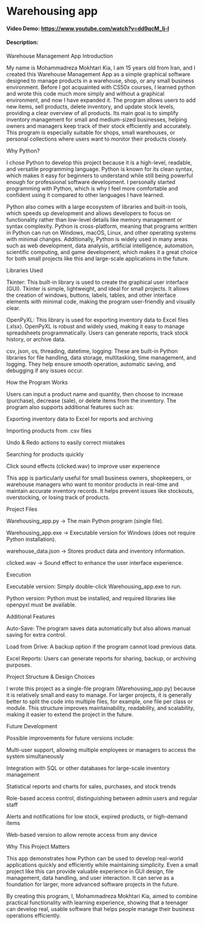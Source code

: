 # Warehousing app
#### Video Demo:  <https://www.youtube.com/watch?v=dd9qcM_Ij-I>
#### Description:

Warehouse Management App
Introduction

My name is Mohammadreza Mokhtari Kia, I am 15 years old from Iran, and I created this Warehouse Management App as a simple graphical software designed to manage products in a warehouse, shop, or any small business environment. Before I got acquainted with CS50x courses, I learned python and wrote this code much more simply and without a graphical environment, and now I have expanded it. The program allows users to add new items, sell products, delete inventory, and update stock levels, providing a clear overview of all products. Its main goal is to simplify inventory management for small and medium-sized businesses, helping owners and managers keep track of their stock efficiently and accurately. This program is especially suitable for shops, small warehouses, or personal collections where users want to monitor their products closely.

Why Python?

I chose Python to develop this project because it is a high-level, readable, and versatile programming language. Python is known for its clean syntax, which makes it easy for beginners to understand while still being powerful enough for professional software development. I personally started programming with Python, which is why I feel more comfortable and confident using it compared to other languages I have learned.

Python also comes with a large ecosystem of libraries and built-in tools, which speeds up development and allows developers to focus on functionality rather than low-level details like memory management or syntax complexity. Python is cross-platform, meaning that programs written in Python can run on Windows, macOS, Linux, and other operating systems with minimal changes. Additionally, Python is widely used in many areas such as web development, data analysis, artificial intelligence, automation, scientific computing, and game development, which makes it a great choice for both small projects like this and large-scale applications in the future.

Libraries Used

Tkinter: This built-in library is used to create the graphical user interface (GUI). Tkinter is simple, lightweight, and ideal for small projects. It allows the creation of windows, buttons, labels, tables, and other interface elements with minimal code, making the program user-friendly and visually clear.

OpenPyXL: This library is used for exporting inventory data to Excel files (.xlsx). OpenPyXL is robust and widely used, making it easy to manage spreadsheets programmatically. Users can generate reports, track stock history, or archive data.

csv, json, os, threading, datetime, logging: These are built-in Python libraries for file handling, data storage, multitasking, time management, and logging. They help ensure smooth operation, automatic saving, and debugging if any issues occur.

How the Program Works

Users can input a product name and quantity, then choose to increase (purchase), decrease (sale), or delete items from the inventory. The program also supports additional features such as:

Exporting inventory data to Excel for reports and archiving

Importing products from .csv files

Undo & Redo actions to easily correct mistakes

Searching for products quickly

Click sound effects (clicked.wav) to improve user experience

This app is particularly useful for small business owners, shopkeepers, or warehouse managers who want to monitor products in real-time and maintain accurate inventory records. It helps prevent issues like stockouts, overstocking, or losing track of products.

Project Files

Warehousing_app.py → The main Python program (single file).

Warehousing_app.exe → Executable version for Windows (does not require Python installation).

warehouse_data.json → Stores product data and inventory information.

clicked.wav → Sound effect to enhance the user interface experience.

Execution

Executable version: Simply double-click Warehousing_app.exe to run.

Python version: Python must be installed, and required libraries like openpyxl must be available.

Additional Features

Auto-Save: The program saves data automatically but also allows manual saving for extra control.

Load from Drive: A backup option if the program cannot load previous data.

Excel Reports: Users can generate reports for sharing, backup, or archiving purposes.

Project Structure & Design Choices

I wrote this project as a single-file program (Warehousing_app.py) because it is relatively small and easy to manage. For larger projects, it is generally better to split the code into multiple files, for example, one file per class or module. This structure improves maintainability, readability, and scalability, making it easier to extend the project in the future.

Future Development

Possible improvements for future versions include:

Multi-user support, allowing multiple employees or managers to access the system simultaneously

Integration with SQL or other databases for large-scale inventory management

Statistical reports and charts for sales, purchases, and stock trends

Role-based access control, distinguishing between admin users and regular staff

Alerts and notifications for low stock, expired products, or high-demand items

Web-based version to allow remote access from any device

Why This Project Matters

This app demonstrates how Python can be used to develop real-world applications quickly and efficiently while maintaining simplicity. Even a small project like this can provide valuable experience in GUI design, file management, data handling, and user interaction. It can serve as a foundation for larger, more advanced software projects in the future.

By creating this program, I, Mohammadreza Mokhtari Kia, aimed to combine practical functionality with learning experience, showing that a teenager can develop real, usable software that helps people manage their business operations efficiently.
